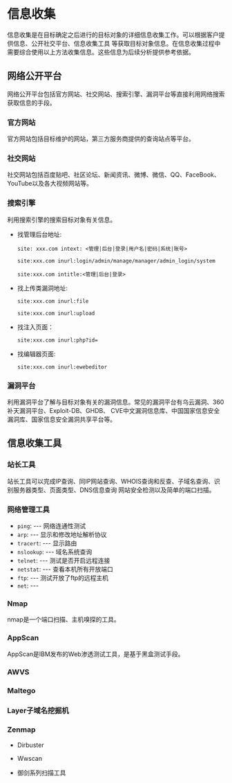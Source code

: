 # 信息收集

[//]: # (__author__ = "Clark Aaron")

信息收集是在目标确定之后进行的目标对象的详细信息收集工作。可以根据客户提供信息、公开社交平台、信息收集工具
等获取目标对象信息。在信息收集过程中需要综合使用以上方法收集信息。这些信息为后续分析提供参考依据。

## 网络公开平台

网络公开平台包括官方网站、社交网站、搜索引擎、漏洞平台等直接利用网络搜索获取信息的手段。

### 官方网站

官方网站包括目标维护的网站，第三方服务商提供的查询站点等平台。

### 社交网站

社交网站包括百度贴吧、社区论坛、新闻资讯、微博、微信、QQ、FaceBook、YouTube以及各大视频网站等。

### 搜索引擎

利用搜索引擎的搜索目标对象有关信息。

* 找管理后台地址:

  ```google
  site: xxx.com intext: <管理|后台|登录|用户名|密码|系统|账号>
  ```

  ```google
  site:xxx.com inurl:login/admin/manage/manager/admin_login/system
  ```

  ```google
  site:xxx.com intitle:<管理|后台|登录>
  ```

* 找上传类漏洞地址:

  ```google
  site:xxx.com inurl:file
  ```

  ```google
  site:xxx.com inurl:upload
  ```

* 找注入页面：

  ```google
  site:xxx.com inurl:php?id=
  ```

* 找编辑器页面:

  ```google
  site:xxx.com inurl:ewebeditor
  ```

### 漏洞平台

利用漏洞平台了解与目标对象有关的漏洞信息。常见的漏洞平台有乌云漏洞、360补天漏洞平台、Exploit-DB、GHDB、
CVE中文漏洞信息库、中国国家信息安全漏洞库、国家信息安全漏洞共享平台等。

## 信息收集工具

### 站长工具

站长工具可以完成IP查询、同IP网站查询、WHOIS查询和反查、子域名查询、识别服务器类型、页面类型、DNS信息查询
网站安全检测以及简单的端口扫描。

### 网络管理工具

* `ping`: --- 网络连通性测试
* `arp`: --- 显示和修改地址解析协议
* `tracert`: --- 显示路由
* `nslookup`: --- 域名系统查询
* `telnet`: --- 测试是否开启远程连接
* `netstat`: --- 查看本机所有开放端口
* `ftp`: --- 测试开放了ftp的远程主机
* `net`: ---

### Nmap

nmap是一个端口扫描、主机嗅探的工具。

### AppScan

AppScan是IBM发布的Web渗透测试工具，是基于黑盒测试手段。

### AWVS

### Maltego

### Layer子域名挖掘机

### Zenmap

* Dirbuster

* Wwscan

* 御剑系列扫描工具
